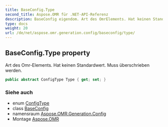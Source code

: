 ```yaml
---
title: BaseConfig.Type
second_title: Aspose.OMR für .NET-API-Referenz
description: BaseConfig eigendom. Art des OmrElements. Hat keinen Standardwert. Muss überschrieben werden.
type: docs
weight: 20
url: /de/net/aspose.omr.generation.config/baseconfig/type/
---
```

## BaseConfig.Type property

Art des Omr-Elements. Hat keinen Standardwert. Muss überschrieben werden.

```csharp
public abstract ConfigType Type { get; set; }
```

### Siehe auch

* enum [ConfigType](../../../aspose.omr.generation.config.enums/configtype/)
* class [BaseConfig](../)
* namensraum [Aspose.OMR.Generation.Config](../../baseconfig/)
* Montage [Aspose.OMR](../../../)


